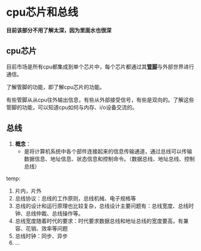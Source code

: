 # cpu芯片和总线

**目前该部分不用了解太深，因为里面水也很深**

## cpu芯片

目前市场是所有cpu都集成到单个芯片中，每个芯片都通过其[**管脚**]()与外部世界进行通信。

了解管脚的功能，即了解cpu芯片的功能。

有些管脚从从cpu往外输出信息，有些从外部接受信号，有些是双向的。了解这些管脚的功能，可以知道cpu如何与内存、i/o设备交流的。

## 总线

1.  **概念**：
    - 是将计算机系统中各个部件连接起来的信息传输通道，通过总线可以传输数据信息、地址信息、状态信息和控制命令。（数据总线、地址总线、控制总线）



temp:
1. 片内，片外
2. 总线协议：总线的工作原则，总线机械、电子规格等
3. 总线的设计和运行原理也比较复杂，总线设计主要问题有：总线宽度、总线时钟、总线仲裁、总线操作等。
4. 总线宽度随着时代的要求：时代要求数据总线和地址总线的宽度要高，有兼容、花销、效率等问题
5. 总线时钟：同步、异步
6. ...

